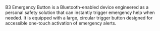 B3 Emergency Button is a Bluetooth-enabled device engineered as a personal safety solution that can instantly trigger emergency help when needed. It is equipped with a large, circular trigger button designed for accessible one-touch activation of emergency alerts.
